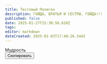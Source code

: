 ```yaml
---
title: Тестовый Полигон
description: ГОЙДА, БРАТЬЯ И СЕСТРЫ, ГОЙДА!!!
published: false
date: 2025-01-27T15:30:58.610Z
tags: 
editor: markdown
dateCreated: 2025-01-03T17:48:26.544Z
---
```


<div id="copy-text">Мудрость</div>
<button id="copy-btn">Скопировать</button>
